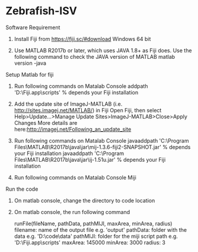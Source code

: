 # Zebrafish-ISV

Software Requirement
1) Install Fiji from https://fiji.sc/#download
   Windows 64 bit
   
2) Use MATLAB R2017b or later, which uses JAVA 1.8+ as Fiji does.
   Use the following command to check the JAVA version of MATLAB matlab version -java
   

Setup Matlab for fiji
1) Run following commands on Matalab Console
   addpath 'D:\Fiji.app\scripts\' % depends your Fiji installation
   
2) Add the update site of ImageJ-MATLAB (i.e. http://sites.imagej.net/MATLAB/) in Fiji 
   Open Fiji, then select Help>Update…>Manage Update Sites>ImageJ-MATLAB>Close>Apply Changes 
   More details are here:http://imagej.net/Following_an_update_site
   
3) Run following commands on Matalab Console 
   javaaddpath 'C:\Program Files\MATLAB\R2017b\java\jar\mij-1.3.6-fiji2-SNAPSHOT.jar' % depends your Fiji installation
   javaaddpath 'C:\Program Files\MATLAB\R2017b\java\jar\ij-1.51u.jar' % depends your Fiji installation
   
4) Run following commands on Matalab Console 
   Miji
   
Run the code
1) On matlab console, change the directory to code location
2) On matlab console, the run following command 
   
   runFile(fileName, pathData, pathMIJI, maxArea, minArea, radius)
   filename: name of the output file e.g. 'output'
   pathData: folder with the data e.g. 'D:\code\data'
   pathMIJI: folder for the miji script path e.g. 'D:\Fiji.app\scripts'
   maxArea: 145000
   minArea: 3000
   radius: 3
   
   
